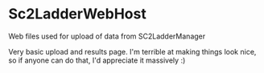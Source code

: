 # Sc2LadderWebHost

Web files used for upload of data from SC2LadderManager

Very basic upload and results page.  I'm terrible at making things look nice, so if anyone can do that, I'd appreciate it massively :)
